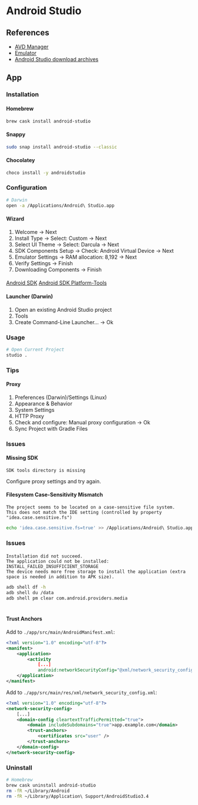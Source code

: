 # Android Studio

## References

- [AVD Manager](https://developer.android.com/studio/run/managing-avds)
- [Emulator](https://developer.android.com/studio/run/emulator)
- [Android Studio download archives](https://developer.android.com/studio/archive)

## App

### Installation

#### Homebrew

```sh
brew cask install android-studio
```

#### Snappy

```sh
sudo snap install android-studio --classic
```

<!-- #### APT

```sh
wget -O - https://dl.google.com/dl/android/studio/ide-zips/3.5.2.0/android-studio-ide-191.5977832-linux.tar.gz | tar -xz
``` -->

#### Chocolatey

```sh
choco install -y androidstudio
```

### Configuration

```sh
# Darwin
open -a /Applications/Android\ Studio.app
```

#### Wizard

1. Welcome -> Next
2. Install Type -> Select: Custom -> Next
3. Select UI Theme -> Select: Darcula -> Next
4. SDK Components Setup -> Check: Android Virtual Device -> Next
5. Emulator Settings -> RAM allocation: 8,192 -> Next
6. Verify Settings -> Finish
7. Downloading Components -> Finish

####

[Android SDK](/android-sdk.md)
[Android SDK Platform-Tools](/android-platform-tools.md)

#### Launcher (Darwin)

1. Open an existing Android Studio project
2. Tools
3. Create Command-Line Launcher... -> Ok

### Usage

```sh
# Open Current Project
studio .
```

### Tips

#### Proxy

1. Preferences (Darwin)/Settings (Linux)
2. Appearance & Behavior
3. System Settings
4. HTTP Proxy
5. Check and configure: Manual proxy configuration -> Ok
6. Sync Project with Gradle Files

### Issues

#### Missing SDK

```log
SDK tools directory is missing
```

Configure proxy settings and try again.

#### Filesystem Case-Sensitivity Mismatch

```log
The project seems to be located on a case-sensitive file system.
This does not match the IDE setting (controlled by property "idea.case.sensitive.fs")
```

```sh
echo 'idea.case.sensitive.fs=true' >> /Applications/Android\ Studio.app/Contents/bin/idea.properties
```

### Issues

####

```log
Installation did not succeed.
The application could not be installed: INSTALL_FAILED_INSUFFICIENT_STORAGE
The device needs more free storage to install the application (extra space is needed in addition to APK size).
```

```sh
adb shell df -h
adb shell du /data
adb shell pm clear com.android.providers.media
```

####

```sh

```

#### Trust Anchors

Add to `./app/src/main/AndroidManifest.xml`:

```xml
<?xml version="1.0" encoding="utf-8"?>
<manifest>
    <application>
        <activity
            [...]
            android:networkSecurityConfig="@xml/network_security_config"></activity>
    </application>
</manifest>
```

Add to `./app/src/main/res/xml/network_security_config.xml`:

```xml
<?xml version="1.0" encoding="utf-8"?>
<network-security-config>
    [...]
    <domain-config cleartextTrafficPermitted="true">
        <domain includeSubdomains="true">app.example.com</domain>
        <trust-anchors>
            <certificates src="user" />
        </trust-anchors>
    </domain-config>
</network-security-config>
```

### Uninstall

```sh
# Homebrew
brew cask uninstall android-studio
rm -fR ~/Library/Android
rm -fR ~/Library/Application\ Support/AndroidStudio3.4
```
